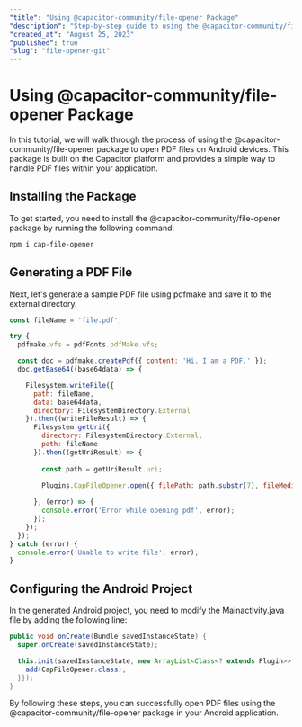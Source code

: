 ```yaml
---
"title": "Using @capacitor-community/file-opener Package"
"description": "Step-by-step guide to using the @capacitor-community/file-opener package to open PDF files on Android devices."
"created_at": "August 25, 2023"
"published": true
"slug": "file-opener-git"
---
```


# Using @capacitor-community/file-opener Package

In this tutorial, we will walk through the process of using the @capacitor-community/file-opener package to open PDF files on Android devices. This package is built on the Capacitor platform and provides a simple way to handle PDF files within your application. 

## Installing the Package

To get started, you need to install the @capacitor-community/file-opener package by running the following command:

```bash
npm i cap-file-opener
```

## Generating a PDF File

Next, let's generate a sample PDF file using pdfmake and save it to the external directory. 

```javascript
const fileName = 'file.pdf';

try {
  pdfmake.vfs = pdfFonts.pdfMake.vfs;

  const doc = pdfmake.createPdf({ content: 'Hi. I am a PDF.' });
  doc.getBase64((base64data) => {

    Filesystem.writeFile({
      path: fileName,
      data: base64data,
      directory: FilesystemDirectory.External
    }).then((writeFileResult) => {
      Filesystem.getUri({
        directory: FilesystemDirectory.External,
        path: fileName
      }).then((getUriResult) => {
      
        const path = getUriResult.uri;
        
        Plugins.CapFileOpener.open({ filePath: path.substr(7), fileMediaType: 'application/pdf' });

      }, (error) => {
        console.error('Error while opening pdf', error);
      });
    });
  });
} catch (error) {
  console.error('Unable to write file', error);
}
```

## Configuring the Android Project

In the generated Android project, you need to modify the Mainactivity.java file by adding the following line:

```java
public void onCreate(Bundle savedInstanceState) {
  super.onCreate(savedInstanceState);

  this.init(savedInstanceState, new ArrayList<Class<? extends Plugin>>() {{
    add(CapFileOpener.class);
  }});
}
```

By following these steps, you can successfully open PDF files using the @capacitor-community/file-opener package in your Android application.